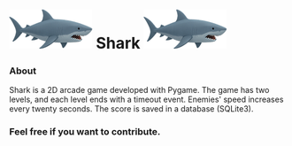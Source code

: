 ![alt text](https://github.com/Fgrespam/Shark/blob/master/asset/Player1.png?raw=true "Shark") Shark ![alt text](https://github.com/Fgrespam/Shark/blob/master/asset/Player1.png?raw=true "Shark")
===============
 

### About

Shark is a 2D arcade game developed with Pygame. The game has two levels, and each level ends with a timeout event. Enemies' speed increases every twenty seconds. The score is saved in a database (SQLite3).


### Feel free if you want to contribute.




